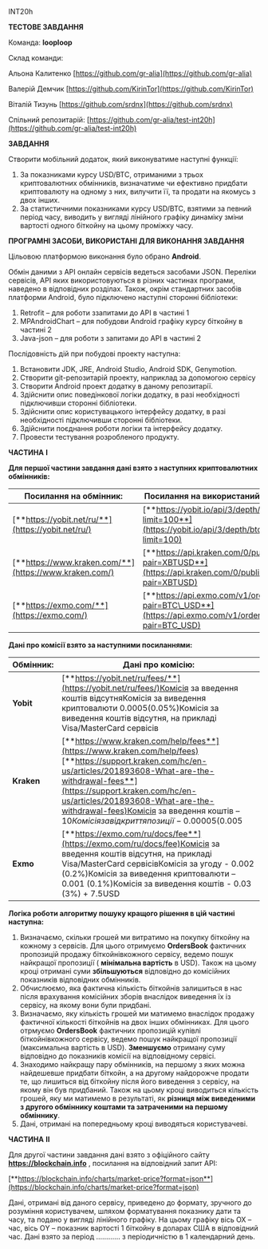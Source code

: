 INT20h

**ТЕСТОВЕ ЗАВДАННЯ**

Команда: **looploop**

Склад команди:

Альона Калитенко [https://github.com/gr-alia](https://github.com/gr-alia)

Валерій Демчик [https://github.com/KirinTor](https://github.com/KirinTor)

Віталій Тизунь [https://github.com/srdnx](https://github.com/srdnx)

Спільний репозитарій: [https://github.com/gr-alia/test-int20h](https://github.com/gr-alia/test-int20h)

**ЗАВДАННЯ**

Створити мобільний додаток, який виконуватиме наступні функції:

1. За показниками курсу USD/BTC, отриманими з трьох криптовалютних обмінників, визначатиме чи ефективно придбати криптовалюту на одному з них, вилучити її, та продати на якомусь з двох інших.
2. За статистичними показниками курсу USD/BTC, взятими за певний період часу, виводить у вигляді лінійного графіку динаміку зміни вартості одного біткойну на цьому проміжку часу.

**ПРОГРАМНІ ЗАСОБИ, ВИКОРИСТАНІ ДЛЯ ВИКОНАННЯ ЗАВДАННЯ**

Цільовою платформою виконання було обрано **Android**.

Обмін даними з API онлайн сервісів ведеться засобами JSON. Переліки сервісів, API яких використовуються в різних частинах програми, наведено в відповідних розділах. Також, окрім стандартних засобів платформи Android, було підключено наступні сторонні бібліотеки:

1. Retrofit – для роботи ззапитами до API в частині 1
2. MPAndroidChart – для побудови Android графіку курсу біткойну в частині 2
3. Java-json – для роботи з запитами до API в частині 2

Послідовність дій при побудові проекту наступна:

1. Встановити JDK, JRE, Android Studio, Android SDK, Genymotion.
2. Створити git-репозитарій проекту, наприклад за допомогою сервісу
3. Створити Android проект додатку в даному репозитарії.
4. Здійснити опис поведінкової логіки додатку, в разі необхідності підключивши сторонні бібліотеки.
5. Здійснити опис користувацького інтерфейсу додатку, в разі необхідності підключивши сторонні бібліотеки.
6. Здійснити поєднання роботи логіки та інтерфейсу додатку.
7. Провести тестування розробленого продукту.





**ЧАСТИНА**  **I**

**Для першої частини завдання дані взято з наступних криптовалютних обмінників:**

| **Посилання на обмінник:** | **Посилання на використаний запит**  **API:** |
| --- | --- |
| [**https://yobit.net/ru/**](https://yobit.net/ru/) | [**https://yobit.io/api/3/depth/btc\_usd?limit=100**](https://yobit.io/api/3/depth/btc_usd?limit=100) |
| [**https://www.kraken.com/**](https://www.kraken.com/) | [**https://api.kraken.com/0/public/Depth?pair=XBTUSD**](https://api.kraken.com/0/public/Depth?pair=XBTUSD) |
| [**https://exmo.com/**](https://exmo.com/) | [**https://api.exmo.com/v1/order\_book/?pair=BTC\_USD**](https://api.exmo.com/v1/order_book/?pair=BTC_USD) |

**Дані про комісії взято за наступними посиланнями:**

| **Обмінник:** | **Дані про комісію:** |
| --- | --- |
| **Yobit** | [**https://yobit.net/ru/fees/**](https://yobit.net/ru/fees/)Комісія за введення коштів відсутняКомісія за виведення криптовалюти 0.0005(0.05%)Комісія за виведення коштів відсутня, на прикладі Visa/MasterCard сервісів |
| **Kraken** | [**https://www.kraken.com/help/fees**](https://www.kraken.com/help/fees) [**https://support.kraken.com/hc/en-us/articles/201893608-What-are-the-withdrawal-fees**](https://support.kraken.com/hc/en-us/articles/201893608-What-are-the-withdrawal-fees)Комісія за введення коштів – 10$Комісія за відкриття позиції - 0.00005 (0.005%)Комісія за виведення криптовалюти – 0.001(0.1%)Комісія за виведення коштів - 60$ |
| **Exmo** | [**https://exmo.com/ru/docs/fee**](https://exmo.com/ru/docs/fee)Комісія за введення коштів відсутня, на прикладі Visa/MasterCard сервісівКомісія за угоду - 0.002 (0.2%)Комісія за виведення криптовалюти – 0.001 (0.1%)Комісія за виведення коштів - 0.03 (3%) + 7.5USD |

**Логіка роботи алгоритму пошуку кращого рішення в цій частині наступна:**

1. Визначаємо, скільки грошей ми витратимо на покупку біткойну на кожному з сервісів. Для цього отримуємо **OrdersBook** фактичних пропозицій продажу біткойнівкожного сервісу, ведемо пошук найкращої пропозиції ( **мінімальна вартість** в USD). Також на цьому кроці отримані суми **збільшуються** відповідно до комісійних показників відповідних обмінників.
2. Обчислюємо, яка фактична кількість біткойнів залишиться в нас після врахування комісійних зборів внаслідок виведення їх із сервісу, на якому вони були придбані.
3. Визначаємо, яку кількість грошей ми матимемо внаслідок продажу фактичної кількості біткойнів на двох інших обмінниках. Для цього отрмуємо **OrdersBook** фактичних пропозицій купівлі біткойнівкожного сервісу, ведемо пошук найкращої пропозиції (максимальна вартість в USD). **Зменшуємо** отриману суму відповідно до показників комісії на відповідному сервісі.
4. Знаходимо найкращу пару обмінників, на першому з яких можна найдешевше придбати біткойн, а на другому найдорожче продати те, що лишиться від біткойну після його виведення з сервісу, на якому він був придбаний. Також на цьому кроці виводиться кількість грошей, яку ми матимемо в результаті, як **різниця між виведеними з другого обміннику коштами та затраченими на першому обміннику**.
5. Дані, отримані на попередньому кроці виводяться користувачеві.



**ЧАСТИНА**  **II**

Для другої частини завдання дані взято з офіційного сайту **https://blockchain.info** , посилання на відповідний запит API:

[**https://blockchain.info/charts/market-price?format=json**](https://blockchain.info/charts/market-price?format=json)

Дані, отримані від даного сервісу, приведено до формату, зручного до розуміння користувачем, шляхом форматування показнику дати та часу, та подано у вигляді лінійного графіку. На цьому графіку вісь ОХ – час, вісь ОY – показник вартості 1 біткойну в доларах США в відповідний час. Дані взято за період ………… з періодичністю в 1 календарний день.






